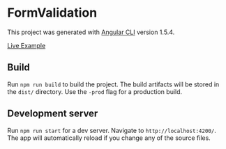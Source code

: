 # FormValidation

This project was generated with [Angular CLI](https://github.com/angular/angular-cli) version 1.5.4.

[Live Example](https://stackblitz.com/github/nitin27may/FormValidation)
## Build

Run `npm run build` to build the project. The build artifacts will be stored in the `dist/` directory. Use the `-prod` flag for a production build.

## Development server

Run `npm run start` for a dev server. Navigate to `http://localhost:4200/`. The app will automatically reload if you change any of the source files.

